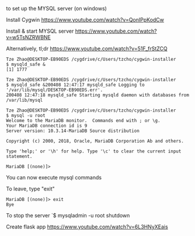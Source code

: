 to set up the MYSQL server (on windows)

Install Cygwin https://www.youtube.com/watch?v=QonIPpKodCw

Install & start MYSQL server https://www.youtube.com/watch?v=w5TsNZRWBNE

Alternatively, tl;dr https://www.youtube.com/watch?v=51F_frStZCQ

```
Tze Zhao@DESKTOP-EB90EDS /cygdrive/c/Users/tzcho/cygwin-installer
$ mysqld_safe &
[1] 1777

Tze Zhao@DESKTOP-EB90EDS /cygdrive/c/Users/tzcho/cygwin-installer
$ mysqld_safe &200408 12:47:17 mysqld_safe Logging to '/var/lib/mysql/DESKTOP-EB90EDS.err'.
200408 12:47:18 mysqld_safe Starting mysqld daemon with databases from /var/lib/mysql
```

```
Tze Zhao@DESKTOP-EB90EDS /cygdrive/c/Users/tzcho/cygwin-installer
$ mysql -u root
Welcome to the MariaDB monitor.  Commands end with ; or \g.
Your MariaDB connection id is 9
Server version: 10.3.14-MariaDB Source distribution

Copyright (c) 2000, 2018, Oracle, MariaDB Corporation Ab and others.

Type 'help;' or '\h' for help. Type '\c' to clear the current input statement.

MariaDB [(none)]>
```

You can now execute mysql commands

To leave, type "exit"
```
MariaDB [(none)]> exit
Bye
```

To stop the server
`$ mysqladmin -u root shutdown


Create flask app https://www.youtube.com/watch?v=6L3HNyXEais
